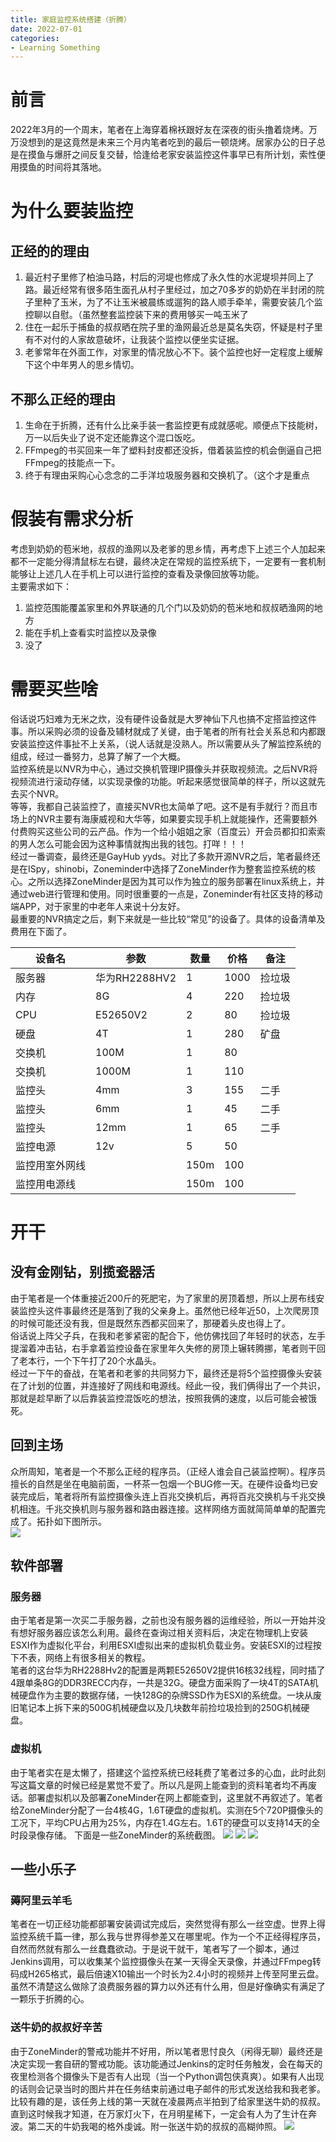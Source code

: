 ```yaml
---
title: 家庭监控系统搭建（折腾）
date: 2022-07-01
categories:
- Learning Something
---
```

# 前言
2022年3月的一个周末，笔者在上海穿着棉袄跟好友在深夜的街头撸着烧烤。万万没想到的是这竟然是未来三个月内笔者吃到的最后一顿烧烤。居家办公的日子总是在摸鱼与爆肝之间反复交替，恰逢给老家安装监控这件事早已有所计划，索性便用摸鱼的时间将其落地。
# 为什么要装监控   
## 正经的的理由
1. 最近村子里修了柏油马路，村后的河堤也修成了永久性的水泥堤坝并同上了路。最近经常有很多陌生面孔从村子里经过，加之70多岁的奶奶在半封闭的院子里种了玉米，为了不让玉米被晨练或遛狗的路人顺手牵羊，需要安装几个监控聊以自慰。（虽然整套监控装下来的费用够买一吨玉米了
2. 住在一起乐于捕鱼的叔叔晒在院子里的渔网最近总是莫名失窃，怀疑是村子里有不对付的人家故意破坏，让我装个监控以便坐实证据。
3. 老爹常年在外面工作，对家里的情况放心不下。装个监控也好一定程度上缓解下这个中年男人的思乡情切。  

## 不那么正经的理由
1. 生命在于折腾，还有什么比亲手装一套监控更有成就感呢。顺便点下技能树，万一以后失业了说不定还能靠这个混口饭吃。
2. FFmpeg的书买回来一年了塑料封皮都还没拆，借着装监控的机会倒逼自己把FFmpeg的技能点一下。
3. 终于有理由采购心心念念的二手洋垃圾服务器和交换机了。（这个才是重点  

# 假装有需求分析
考虑到奶奶的苞米地，叔叔的渔网以及老爹的思乡情，再考虑下上述三个人加起来都不一定能分得清鼠标左右键，最终决定在常规的监控系统下，一定要有一套机制能够让上述几人在手机上可以进行监控的查看及录像回放等功能。  
主要需求如下：  
1. 监控范围能覆盖家里和外界联通的几个门以及奶奶的苞米地和叔叔晒渔网的地方
2. 能在手机上查看实时监控以及录像
3. 没了  

# 需要买些啥
俗话说巧妇难为无米之炊，没有硬件设备就是大罗神仙下凡也搞不定搭监控这件事。所以采购必须的设备及辅材就成了关键，由于笔者的所有社会关系总和内都跟安装监控这件事扯不上关系，（说人话就是没熟人。所以需要从头了解监控系统的组成，经过一番努力，总算了解了一个大概。  
监控系统是以NVR为中心，通过交换机管理IP摄像头并获取视频流。之后NVR将视频流进行滚动存储，以实现录像的功能。听起来感觉很简单的样子，所以这就先去买个NVR。  
等等，我都自己装监控了，直接买NVR也太简单了吧。这不是有手就行？而且市场上的NVR主要有海康威视和大华等，如果要实现手机上就能操作，还需要额外付费购买这些公司的云产品。作为一个给小姐姐之家（百度云）开会员都扣扣索索的男人怎么可能会因为这种事情就掏出我的钱包。打咩！！！  
经过一番调查，最终还是GayHub yyds。对比了多款开源NVR之后，笔者最终还是在ISpy，shinobi，Zoneminder中选择了ZoneMinder作为整套监控系统的核心。之所以选择ZoneMinder是因为其可以作为独立的服务部署在linux系统上，并通过web进行管理和使用。同时很重要的一点是，Zoneminder有社区支持的移动端APP，对于家里的中老年人来说十分友好。  
最重要的NVR搞定之后，剩下来就是一些比较“常见”的设备了。具体的设备清单及费用在下面了。  

| 设备名 | 参数 | 数量 | 价格 | 备注 |
| --- | --- | --- | --- | --- |
| 服务器| 华为RH2288HV2 | 1 | 1000 | 捡垃圾 |
| 内存 | 8G | 4 | 220 | 捡垃圾 |
| CPU | E52650V2 | 2 | 80 | 捡垃圾 |
| 硬盘 | 4T | 1 | 280 | 矿盘 |
| 交换机 | 100M | 1 | 80 | |
| 交换机 | 1000M | 1 | 110 | |
| 监控头 | 4mm | 3 | 155 | 二手 |
| 监控头 | 6mm | 1 | 45 | 二手 |
| 监控头 | 12mm | 1 | 65 | 二手 |
| 监控电源 | 12v | 5 | 50 | |
| 监控用室外网线| | 150m | 100 | |
| 监控用电源线| | 150m | 100 | |

# 开干   
## 没有金刚钻，别揽瓷器活
由于笔者是一个体重接近200斤的死肥宅，为了家里的房顶着想，所以上房布线安装监控头这件事最终还是落到了我的父亲身上。虽然他已经年近50，上次爬房顶的时候可能还没有我，但是既然东西都买回来了，那硬着头皮也得上了。  
俗话说上阵父子兵，在我和老爹紧密的配合下，他仿佛找回了年轻时的状态，左手提溜着冲击钻，右手拿着监控设备在家里年久失修的房顶上辗转腾挪，笔者则干回了老本行，一个下午打了20个水晶头。  
经过一下午的奋战，在笔者和老爹的共同努力下，最终还是将5个监控摄像头安装在了计划的位置，并连接好了网线和电源线。经此一役，我们俩得出了一个共识，那就是趁早断了以后靠装监控混饭吃的想法，按照我俩的速度，以后可能会被饿死。  
## 回到主场  
众所周知，笔者是一个不那么正经的程序员。（正经人谁会自己装监控啊）。程序员擅长的自然是坐在电脑前面，一杯茶一包烟一个BUG修一天。在硬件设备均已安装完成后，笔者将所有监控摄像头连上百兆交换机后，再将百兆交换机与千兆交换机相连。千兆交换机则与服务器和路由器连接。这样网络方面就简简单单的配置完成了。拓扑如下图所示。  
![](https://cooktea.github.io/assets/images/monitor-system-network-layout.png)
## 软件部署  
### 服务器
由于笔者是第一次买二手服务器，之前也没有服务器的运维经验，所以一开始并没有想好服务器应该怎么利用。最终在查询过相关资料后，决定在物理机上安装ESXI作为虚拟化平台，利用ESXI虚拟出来的虚拟机负载业务。安装ESXI的过程按下不表，网络上有很多相关的教程。   
笔者的这台华为RH2288Hv2的配置是两颗E52650V2提供16核32线程，同时插了4跟单条8G的DDR3RECC内存，一共是32G。硬盘方面采购了一块4T的SATA机械硬盘作为主要的数据存储，一快128G的杂牌SSD作为ESXI的系统盘。一块从废旧笔记本上拆下来的500G机械硬盘以及几块数年前捡垃圾捡到的250G机械硬盘。   
### 虚拟机
由于笔者实在是太懒了，搭建这个监控系统已经耗费了笔者过多的心血，此时此刻写这篇文章的时候已经是累觉不爱了。所以凡是网上能查到的资料笔者均不再废话。部署虚拟机以及部署ZoneMinder在网上都能查到，这里就不再叙述了。笔者给ZoneMinder分配了一台4核4G，1.6T硬盘的虚拟机。实测在5个720P摄像头的工况下，平均CPU占用为25%，内存在1.4G左右。1.6T的硬盘可以支持14天的全时段录像存储。
下面是一些ZoneMinder的系统截图。
![](https://cooktea.github.io/assets/images/Snipaste_2022-07-03_17-00-10.png)
![](https://cooktea.github.io/assets/images/Snipaste_2022-07-03_17-00-50.png)
![](https://cooktea.github.io/assets/images/Snipaste_2022-07-03_17-01-25.png)

## 一些小乐子
### 薅阿里云羊毛
笔者在一切正经功能都部署安装调试完成后，突然觉得有那么一丝空虚。世界上得监控系统千篇一律，那么我与世界得参差又在哪里呢。作为一个不正经得程序员，自然而然就有那么一丝蠢蠢欲动。于是说干就干，笔者写了一个脚本，通过Jenkins调用，可以收集某个监控摄像头在某一天得全天录像，并通过FFmpeg转码成H265格式，最后倍速X10输出一个时长为2.4小时的视频并上传至阿里云盘。虽然不清楚这么做除了浪费服务器的算力以外还有什么用，但是好像确实有满足了一颗乐于折腾的心。
### 送牛奶的叔叔好辛苦
由于ZoneMinder的警戒功能并不好用，所以笔者思忖良久（闲得无聊）最终还是决定实现一套自研的警戒功能。该功能通过Jenkins的定时任务触发，会在每天的夜里检测各个摄像头下是否有人出现（当一个Python调包侠真爽）。如果有人出现的话则会记录当时的图片并在任务结束前通过电子邮件的形式发送给我和我老爹。  
比较有趣的是，该任务上线的第一天就在凌晨两点半拍到了给家里送牛奶的叔叔。直到这时候我才知道，在万家灯火下，在月明星稀下，一定会有人为了生计在奔波。第二天的牛奶我喝的格外虔诚。附一张送牛奶的叔叔的高糊帅照。
![](https://cooktea.github.io/assets/images/Snipaste_2022-07-03_16-58-58.png)


